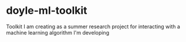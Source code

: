 # doyle-ml-toolkit
Toolkit I am creating as a summer research project for interacting with a machine learning algorithm I'm developing
